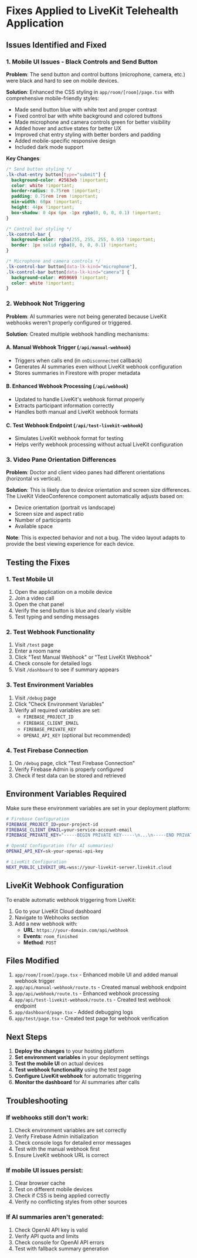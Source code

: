 # Fixes Applied to LiveKit Telehealth Application

## Issues Identified and Fixed

### 1. Mobile UI Issues - Black Controls and Send Button
**Problem**: The send button and control buttons (microphone, camera, etc.) were black and hard to see on mobile devices.

**Solution**: Enhanced the CSS styling in `app/room/[room]/page.tsx` with comprehensive mobile-friendly styles:
- Made send button blue with white text and proper contrast
- Fixed control bar with white background and colored buttons
- Made microphone and camera controls green for better visibility
- Added hover and active states for better UX
- Improved chat entry styling with better borders and padding
- Added mobile-specific responsive design
- Included dark mode support

**Key Changes**:
```css
/* Send button styling */
.lk-chat-entry button[type="submit"] {
  background-color: #2563eb !important;
  color: white !important;
  border-radius: 0.75rem !important;
  padding: 0.75rem 1rem !important;
  min-width: 60px !important;
  height: 44px !important;
  box-shadow: 0 4px 6px -1px rgba(0, 0, 0, 0.1) !important;
}

/* Control bar styling */
.lk-control-bar {
  background-color: rgba(255, 255, 255, 0.95) !important;
  border: 1px solid rgba(0, 0, 0, 0.1) !important;
}

/* Microphone and camera controls */
.lk-control-bar button[data-lk-kind="microphone"],
.lk-control-bar button[data-lk-kind="camera"] {
  background-color: #059669 !important;
  color: white !important;
}
```

### 2. Webhook Not Triggering
**Problem**: AI summaries were not being generated because LiveKit webhooks weren't properly configured or triggered.

**Solution**: Created multiple webhook handling mechanisms:

#### A. Manual Webhook Trigger (`/api/manual-webhook`)
- Triggers when calls end (in `onDisconnected` callback)
- Generates AI summaries even without LiveKit webhook configuration
- Stores summaries in Firestore with proper metadata

#### B. Enhanced Webhook Processing (`/api/webhook`)
- Updated to handle LiveKit's webhook format properly
- Extracts participant information correctly
- Handles both manual and LiveKit webhook formats

#### C. Test Webhook Endpoint (`/api/test-livekit-webhook`)
- Simulates LiveKit webhook format for testing
- Helps verify webhook processing without actual LiveKit configuration

### 3. Video Pane Orientation Differences
**Problem**: Doctor and client video panes had different orientations (horizontal vs vertical).

**Solution**: This is likely due to device orientation and screen size differences. The LiveKit VideoConference component automatically adjusts based on:
- Device orientation (portrait vs landscape)
- Screen size and aspect ratio
- Number of participants
- Available space

**Note**: This is expected behavior and not a bug. The video layout adapts to provide the best viewing experience for each device.

## Testing the Fixes

### 1. Test Mobile UI
1. Open the application on a mobile device
2. Join a video call
3. Open the chat panel
4. Verify the send button is blue and clearly visible
5. Test typing and sending messages

### 2. Test Webhook Functionality
1. Visit `/test` page
2. Enter a room name
3. Click "Test Manual Webhook" or "Test LiveKit Webhook"
4. Check console for detailed logs
5. Visit `/dashboard` to see if summary appears

### 3. Test Environment Variables
1. Visit `/debug` page
2. Click "Check Environment Variables"
3. Verify all required variables are set:
   - `FIREBASE_PROJECT_ID`
   - `FIREBASE_CLIENT_EMAIL`
   - `FIREBASE_PRIVATE_KEY`
   - `OPENAI_API_KEY` (optional but recommended)

### 4. Test Firebase Connection
1. On `/debug` page, click "Test Firebase Connection"
2. Verify Firebase Admin is properly configured
3. Check if test data can be stored and retrieved

## Environment Variables Required

Make sure these environment variables are set in your deployment platform:

```bash
# Firebase Configuration
FIREBASE_PROJECT_ID=your-project-id
FIREBASE_CLIENT_EMAIL=your-service-account-email
FIREBASE_PRIVATE_KEY="-----BEGIN PRIVATE KEY-----\n...\n-----END PRIVATE KEY-----\n"

# OpenAI Configuration (for AI summaries)
OPENAI_API_KEY=sk-your-openai-api-key

# LiveKit Configuration
NEXT_PUBLIC_LIVEKIT_URL=wss://your-livekit-server.livekit.cloud
```

## LiveKit Webhook Configuration

To enable automatic webhook triggering from LiveKit:

1. Go to your LiveKit Cloud dashboard
2. Navigate to Webhooks section
3. Add a new webhook with:
   - **URL**: `https://your-domain.com/api/webhook`
   - **Events**: `room_finished`
   - **Method**: `POST`

## Files Modified

1. `app/room/[room]/page.tsx` - Enhanced mobile UI and added manual webhook trigger
2. `app/api/manual-webhook/route.ts` - Created manual webhook endpoint
3. `app/api/webhook/route.ts` - Enhanced webhook processing
4. `app/api/test-livekit-webhook/route.ts` - Created test webhook endpoint
5. `app/dashboard/page.tsx` - Added debugging logs
6. `app/test/page.tsx` - Created test page for webhook verification

## Next Steps

1. **Deploy the changes** to your hosting platform
2. **Set environment variables** in your deployment settings
3. **Test the mobile UI** on actual devices
4. **Test webhook functionality** using the test page
5. **Configure LiveKit webhook** for automatic triggering
6. **Monitor the dashboard** for AI summaries after calls

## Troubleshooting

### If webhooks still don't work:
1. Check environment variables are set correctly
2. Verify Firebase Admin initialization
3. Check console logs for detailed error messages
4. Test with the manual webhook first
5. Ensure LiveKit webhook URL is correct

### If mobile UI issues persist:
1. Clear browser cache
2. Test on different mobile devices
3. Check if CSS is being applied correctly
4. Verify no conflicting styles from other sources

### If AI summaries aren't generated:
1. Check OpenAI API key is valid
2. Verify API quota and limits
3. Check console for OpenAI API errors
4. Test with fallback summary generation
